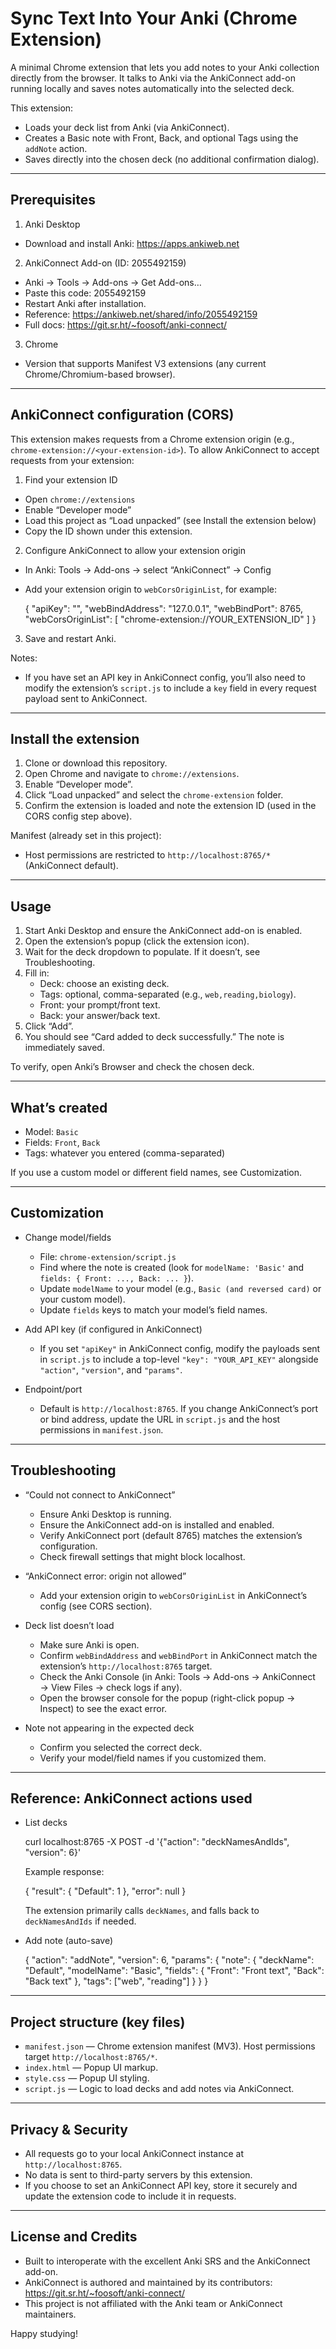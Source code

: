 # Sync Text Into Your Anki (Chrome Extension)

A minimal Chrome extension that lets you add notes to your Anki collection directly from the browser. It talks to Anki via the AnkiConnect add-on running locally and saves notes automatically into the selected deck.

This extension:
- Loads your deck list from Anki (via AnkiConnect).
- Creates a Basic note with Front, Back, and optional Tags using the `addNote` action.
- Saves directly into the chosen deck (no additional confirmation dialog).

---

## Prerequisites

1) Anki Desktop
- Download and install Anki: https://apps.ankiweb.net

2) AnkiConnect Add-on (ID: 2055492159)
- Anki → Tools → Add-ons → Get Add-ons…
- Paste this code: 2055492159
- Restart Anki after installation.
- Reference: https://ankiweb.net/shared/info/2055492159
- Full docs: https://git.sr.ht/~foosoft/anki-connect/

3) Chrome
- Version that supports Manifest V3 extensions (any current Chrome/Chromium-based browser).

---

## AnkiConnect configuration (CORS)

This extension makes requests from a Chrome extension origin (e.g., `chrome-extension://<your-extension-id>`). To allow AnkiConnect to accept requests from your extension:

1) Find your extension ID
- Open `chrome://extensions`
- Enable “Developer mode”
- Load this project as “Load unpacked” (see Install the extension below)
- Copy the ID shown under this extension.

2) Configure AnkiConnect to allow your extension origin
- In Anki: Tools → Add-ons → select “AnkiConnect” → Config
- Add your extension origin to `webCorsOriginList`, for example:

    {
      "apiKey": "",
      "webBindAddress": "127.0.0.1",
      "webBindPort": 8765,
      "webCorsOriginList": [
        "chrome-extension://YOUR_EXTENSION_ID"
      ]
    }

3) Save and restart Anki.

Notes:
- If you have set an API key in AnkiConnect config, you’ll also need to modify the extension’s `script.js` to include a `key` field in every request payload sent to AnkiConnect.

---

## Install the extension

1) Clone or download this repository.
2) Open Chrome and navigate to `chrome://extensions`.
3) Enable “Developer mode”.
4) Click “Load unpacked” and select the `chrome-extension` folder.
5) Confirm the extension is loaded and note the extension ID (used in the CORS config step above).

Manifest (already set in this project):
- Host permissions are restricted to `http://localhost:8765/*` (AnkiConnect default).

---

## Usage

1) Start Anki Desktop and ensure the AnkiConnect add-on is enabled.
2) Open the extension’s popup (click the extension icon).
3) Wait for the deck dropdown to populate. If it doesn’t, see Troubleshooting.
4) Fill in:
   - Deck: choose an existing deck.
   - Tags: optional, comma-separated (e.g., `web,reading,biology`).
   - Front: your prompt/front text.
   - Back: your answer/back text.
5) Click “Add”.
6) You should see “Card added to deck successfully.” The note is immediately saved.

To verify, open Anki’s Browser and check the chosen deck.

---

## What’s created

- Model: `Basic`
- Fields: `Front`, `Back`
- Tags: whatever you entered (comma-separated)

If you use a custom model or different field names, see Customization.

---

## Customization

- Change model/fields
  - File: `chrome-extension/script.js`
  - Find where the note is created (look for `modelName: 'Basic'` and `fields: { Front: ..., Back: ... }`).
  - Update `modelName` to your model (e.g., `Basic (and reversed card)` or your custom model).
  - Update `fields` keys to match your model’s field names.

- Add API key (if configured in AnkiConnect)
  - If you set `"apiKey"` in AnkiConnect config, modify the payloads sent in `script.js` to include a top-level `"key": "YOUR_API_KEY"` alongside `"action"`, `"version"`, and `"params"`.

- Endpoint/port
  - Default is `http://localhost:8765`. If you change AnkiConnect’s port or bind address, update the URL in `script.js` and the host permissions in `manifest.json`.

---

## Troubleshooting

- “Could not connect to AnkiConnect”
  - Ensure Anki Desktop is running.
  - Ensure the AnkiConnect add-on is installed and enabled.
  - Verify AnkiConnect port (default 8765) matches the extension’s configuration.
  - Check firewall settings that might block localhost.

- “AnkiConnect error: origin not allowed”
  - Add your extension origin to `webCorsOriginList` in AnkiConnect’s config (see CORS section).

- Deck list doesn’t load
  - Make sure Anki is open.
  - Confirm `webBindAddress` and `webBindPort` in AnkiConnect match the extension’s `http://localhost:8765` target.
  - Check the Anki Console (in Anki: Tools → Add-ons → AnkiConnect → View Files → check logs if any).
  - Open the browser console for the popup (right-click popup → Inspect) to see the exact error.

- Note not appearing in the expected deck
  - Confirm you selected the correct deck.
  - Verify your model/field names if you customized them.

---

## Reference: AnkiConnect actions used

- List decks

    curl localhost:8765 -X POST -d '{"action": "deckNamesAndIds", "version": 6}'

  Example response:

    {
      "result": {
        "Default": 1
      },
      "error": null
    }

  The extension primarily calls `deckNames`, and falls back to `deckNamesAndIds` if needed.

- Add note (auto-save)

    {
      "action": "addNote",
      "version": 6,
      "params": {
        "note": {
          "deckName": "Default",
          "modelName": "Basic",
          "fields": {
            "Front": "Front text",
            "Back": "Back text"
          },
          "tags": ["web", "reading"]
        }
      }
    }

---

## Project structure (key files)

- `manifest.json` — Chrome extension manifest (MV3). Host permissions target `http://localhost:8765/*`.
- `index.html` — Popup UI markup.
- `style.css` — Popup UI styling.
- `script.js` — Logic to load decks and add notes via AnkiConnect.

---

## Privacy & Security

- All requests go to your local AnkiConnect instance at `http://localhost:8765`.
- No data is sent to third-party servers by this extension.
- If you choose to set an AnkiConnect API key, store it securely and update the extension code to include it in requests.

---

## License and Credits

- Built to interoperate with the excellent Anki SRS and the AnkiConnect add-on.
- AnkiConnect is authored and maintained by its contributors: https://git.sr.ht/~foosoft/anki-connect/
- This project is not affiliated with the Anki team or AnkiConnect maintainers.

Happy studying!